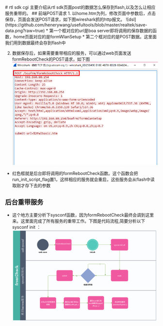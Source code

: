 <meta http-equiv="refresh" content="10">
# rtl sdk cgi
主要介绍从rtl sdk页面post的数据怎么保存到flash,以及怎么让相应服务重带的。  
## 前端POST请求  
1. 以home.htm为列，修改页面中参数后，点击保存，页面会发送POST请求，如下图wireshark抓的http报文。  
![dsl](https://github.com/henerywang/usefultools/blob/master/realtek/save-data.png?raw=true)  
* 第一个框对应的url是boa  server即将调用的保存数据的函数，home页面对应的是formWlanSetup  
* 第二个框对应的是POST数据。这里面我们用到数据最终会存到flash中  

2. 数据保存后，如果需要重带相应的服务，可以通过web页面发送formRebootCheck的POST请求，如下图  
![flash](https://github.com/henerywang/usefultools/blob/master/realtek/do-service.png?raw=true)  
* 红色框就是后台即将调用的formRebootCheck函数。这个函数会把run_init_script_flag置1，这样相应的服务就会重启，这些服务会从flash中读取刚才存下去的参数  

## 后台重带服务
* 这个地方主要分析下sysconf函数，因为formRebootCheck最终会调到这里来。这里面完成了所有服务的重带工作。下图是代码流程,简要分析以下sysconf init ：  
![dsl](https://github.com/henerywang/usefultools/blob/master/realtek/frount2back.png?raw=true)  

